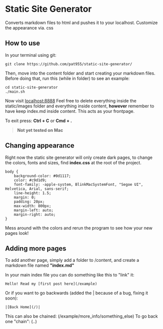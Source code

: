 # Static Site Generator
Converts markdown files to html and pushes it to your localhost. Customize the appearance via. css

## How to use
In your terminal using git:
```
git clone https://github.com/pat955/static-site-generator/
```

Then, move into the content folder and start creating your markdown files. Before doing that, run this (while in folder) to see an example:
```
cd static-site-generator
./main.sh
```

Now visit [localhost:8888](http://localhost:8888/)
Feel free to delete everything inside the static/images folder and everything inside content, **however** remember to have keep index.md inside content. This acts as your frontpage. 

To exit press: **Ctrl + C** or **Cmd + .**

> **Not yet tested on Mac**


## Changing appearance
Right now the static site generator will only create dark pages, to change the colors, fonts and sizes, find **index.css** at the root of the project. 
```
body {
    background-color: #0d1117; 
    color: #c9d1d9;
    font-family: -apple-system, BlinkMacSystemFont, "Segoe UI", Helvetica, Arial, sans-serif;
    line-height: 1.5;
    margin: 0;
    padding: 20px;
    max-width: 800px;
    margin-left: auto;
    margin-right: auto;
}
```
Mess around with the colors and rerun the program to see how your new pages look!


## Adding more pages
To add another page, simply add a folder to /content, and create a markdown file named **"index.md"** 

In your main index file you can do something like this to "link" it:
```
Hello! Read my [first post here](/example)
```
Or if you want to go backwards (added the | because of a bug, fixing it soon):
```
|[Back Home](/)|
```
This can also be chained: (/example/more_info/something_else)
To go back one "chain": (..)
